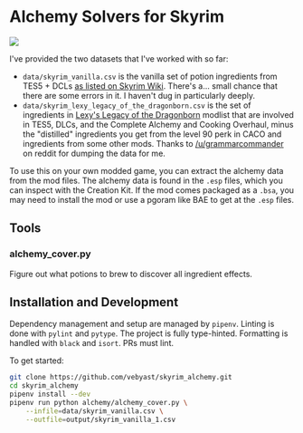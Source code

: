 # Alchemy Solvers for Skyrim

![](https://github.com/vebyast/skyrim_alchemy/workflows/CI/badge.svg)

I've provided the two datasets that I've worked with so far:

- `data/skyrim_vanilla.csv` is the vanilla set of potion ingredients
  from TES5 + DCLs [as listed on Skyrim
  Wiki](https://elderscrolls.fandom.com/wiki/Ingredients_(Skyrim)). There's
  a... small chance that there are some errors in it. I haven't dug in
  particularly deeply.
- `data/skyrim_lexy_legacy_of_the_dragonborn.csv` is the set of
  ingredients in [Lexy's Legacy of the
  Dragonborn](https://wiki.nexusmods.com/index.php/User:Darkladylexy/Lexys_LOTD_SE)
  modlist that are involved in TES5, DLCs, and the Complete Alchemy
  and Cooking Overhaul, minus the "distilled" ingredients you get from
  the level 90 perk in CACO and ingredients from some other
  mods. Thanks to
  [/u/grammarcommander](https://www.reddit.com/user/grammarcommander)
  on reddit for dumping the data for me.

To use this on your own modded game, you can extract the alchemy data
from the mod files. The alchemy data is found in the `.esp` files,
which you can inspect with the Creation Kit. If the mod comes packaged
as a `.bsa`, you may need to install the mod or use a pgoram like BAE
to get at the `.esp` files.

## Tools

### alchemy_cover.py

Figure out what potions to brew to discover all ingredient effects.

## Installation and Development

Dependency management and setup are managed by `pipenv`. Linting is
done with `pylint` and `pytype`. The project is fully
type-hinted. Formatting is handled with `black` and `isort`. PRs must
lint.

To get started:

```bash
git clone https://github.com/vebyast/skyrim_alchemy.git
cd skyrim_alchemy
pipenv install --dev
pipenv run python alchemy/alchemy_cover.py \
    --infile=data/skyrim_vanilla.csv \
	--outfile=output/skyrim_vanilla_1.csv
```

